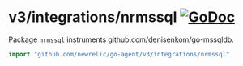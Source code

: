 # v3/integrations/nrmssql [![GoDoc](https://godoc.org/github.com/newrelic/go-agent/v3/integrations/nrmysql?status.svg)](https://godoc.org/github.com/newrelic/go-agent/v3/integrations/nrmysql)

Package `nrmssql` instruments github.com/denisenkom/go-mssqldb.

```go
import "github.com/newrelic/go-agent/v3/integrations/nrmssql"
```

